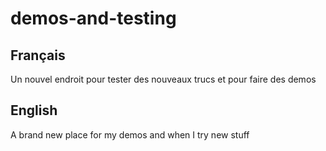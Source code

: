 # demos-and-testing

## Français
Un nouvel endroit pour tester des nouveaux trucs et pour faire des demos 

## English
A brand new place for my demos and when I try new stuff